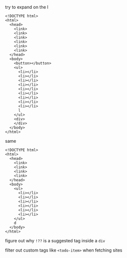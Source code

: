 try to expand on the l

```
<!DOCTYPE html>
<html>
  <head>
    <link>
    <link>
    <link>
    <link>
    <link>
    <link>
  </head>
  <body>
    <button></button>
    <ul>
      <li></li>
      <li></li>
      <li></li>
      <li></li>
      <li></li>
      <li></li>
      <li></li>
      <li></li>
      <li></li>
      l
    </ul>
    <div>
    </div>
  </body>
</html>
```

same

```
<!DOCTYPE html>
<html>
  <head>
    <link>
    <link>
    <link>
    <link>
  </head>
  <body>
    <ul>
      <li></li>
      <li></li>
      <li></li>
      <li></li>
      <li></li>
      <li></li>
    </ul>
    d
  </body>
</html>
```

figure out why `!??` is a suggested tag inside a `div`

filter out custom tags like `<todo-item>` when fetching sites
